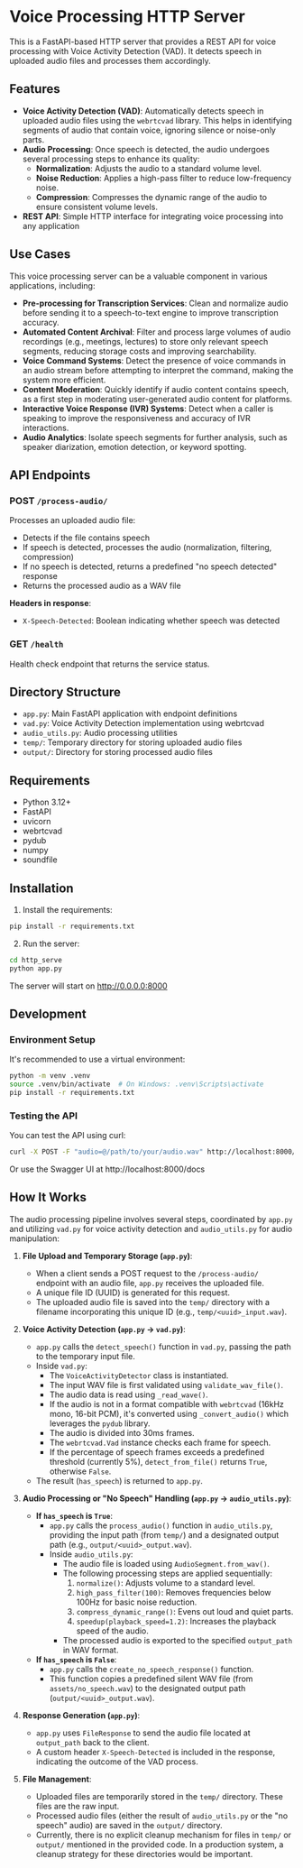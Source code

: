 # Voice Processing HTTP Server

This is a FastAPI-based HTTP server that provides a REST API for voice processing with Voice Activity Detection (VAD). It detects speech in uploaded audio files and processes them accordingly.

## Features

- **Voice Activity Detection (VAD)**: Automatically detects speech in uploaded audio files using the `webrtcvad` library. This helps in identifying segments of audio that contain voice, ignoring silence or noise-only parts.
- **Audio Processing**: Once speech is detected, the audio undergoes several processing steps to enhance its quality:
    - **Normalization**: Adjusts the audio to a standard volume level.
    - **Noise Reduction**: Applies a high-pass filter to reduce low-frequency noise.
    - **Compression**: Compresses the dynamic range of the audio to ensure consistent volume levels.
- **REST API**: Simple HTTP interface for integrating voice processing into any application

## Use Cases

This voice processing server can be a valuable component in various applications, including:

-   **Pre-processing for Transcription Services**: Clean and normalize audio before sending it to a speech-to-text engine to improve transcription accuracy.
-   **Automated Content Archival**: Filter and process large volumes of audio recordings (e.g., meetings, lectures) to store only relevant speech segments, reducing storage costs and improving searchability.
-   **Voice Command Systems**: Detect the presence of voice commands in an audio stream before attempting to interpret the command, making the system more efficient.
-   **Content Moderation**: Quickly identify if audio content contains speech, as a first step in moderating user-generated audio content for platforms.
-   **Interactive Voice Response (IVR) Systems**: Detect when a caller is speaking to improve the responsiveness and accuracy of IVR interactions.
-   **Audio Analytics**: Isolate speech segments for further analysis, such as speaker diarization, emotion detection, or keyword spotting.

## API Endpoints

### POST `/process-audio/`

Processes an uploaded audio file:
- Detects if the file contains speech
- If speech is detected, processes the audio (normalization, filtering, compression)
- If no speech is detected, returns a predefined "no speech detected" response
- Returns the processed audio as a WAV file

**Headers in response**:
- `X-Speech-Detected`: Boolean indicating whether speech was detected

### GET `/health`

Health check endpoint that returns the service status.

## Directory Structure

- `app.py`: Main FastAPI application with endpoint definitions
- `vad.py`: Voice Activity Detection implementation using webrtcvad
- `audio_utils.py`: Audio processing utilities
- `temp/`: Temporary directory for storing uploaded audio files
- `output/`: Directory for storing processed audio files

## Requirements

- Python 3.12+
- FastAPI
- uvicorn
- webrtcvad
- pydub
- numpy
- soundfile

## Installation

1. Install the requirements:

```bash
pip install -r requirements.txt
```

2. Run the server:

```bash
cd http_serve
python app.py
```

The server will start on http://0.0.0.0:8000

## Development

### Environment Setup

It's recommended to use a virtual environment:

```bash
python -m venv .venv
source .venv/bin/activate  # On Windows: .venv\Scripts\activate
pip install -r requirements.txt
```

### Testing the API

You can test the API using curl:

```bash
curl -X POST -F "audio=@/path/to/your/audio.wav" http://localhost:8000/process-audio/ --output processed.wav
```

Or use the Swagger UI at http://localhost:8000/docs

## How It Works

The audio processing pipeline involves several steps, coordinated by `app.py` and utilizing `vad.py` for voice activity detection and `audio_utils.py` for audio manipulation:

1.  **File Upload and Temporary Storage (`app.py`)**:
    *   When a client sends a POST request to the `/process-audio/` endpoint with an audio file, `app.py` receives the uploaded file.
    *   A unique file ID (UUID) is generated for this request.
    *   The uploaded audio file is saved into the `temp/` directory with a filename incorporating this unique ID (e.g., `temp/<uuid>_input.wav`).

2.  **Voice Activity Detection (`app.py` -> `vad.py`)**:
    *   `app.py` calls the `detect_speech()` function in `vad.py`, passing the path to the temporary input file.
    *   Inside `vad.py`:
        *   The `VoiceActivityDetector` class is instantiated.
        *   The input WAV file is first validated using `validate_wav_file()`.
        *   The audio data is read using `_read_wave()`.
        *   If the audio is not in a format compatible with `webrtcvad` (16kHz mono, 16-bit PCM), it's converted using `_convert_audio()` which leverages the `pydub` library.
        *   The audio is divided into 30ms frames.
        *   The `webrtcvad.Vad` instance checks each frame for speech.
        *   If the percentage of speech frames exceeds a predefined threshold (currently 5%), `detect_from_file()` returns `True`, otherwise `False`.
    *   The result (`has_speech`) is returned to `app.py`.

3.  **Audio Processing or "No Speech" Handling (`app.py` -> `audio_utils.py`)**:
    *   **If `has_speech` is `True`**:
        *   `app.py` calls the `process_audio()` function in `audio_utils.py`, providing the input path (from `temp/`) and a designated output path (e.g., `output/<uuid>_output.wav`).
        *   Inside `audio_utils.py`:
            *   The audio file is loaded using `AudioSegment.from_wav()`.
            *   The following processing steps are applied sequentially:
                1.  `normalize()`: Adjusts volume to a standard level.
                2.  `high_pass_filter(100)`: Removes frequencies below 100Hz for basic noise reduction.
                3.  `compress_dynamic_range()`: Evens out loud and quiet parts.
                4.  `speedup(playback_speed=1.2)`: Increases the playback speed of the audio.
            *   The processed audio is exported to the specified `output_path` in WAV format.
    *   **If `has_speech` is `False`**:
        *   `app.py` calls the `create_no_speech_response()` function.
        *   This function copies a predefined silent WAV file (from `assets/no_speech.wav`) to the designated output path (`output/<uuid>_output.wav`).

4.  **Response Generation (`app.py`)**:
    *   `app.py` uses `FileResponse` to send the audio file located at `output_path` back to the client.
    *   A custom header `X-Speech-Detected` is included in the response, indicating the outcome of the VAD process.

5.  **File Management**:
    *   Uploaded files are temporarily stored in the `temp/` directory. These files are the raw input.
    *   Processed audio files (either the result of `audio_utils.py` or the "no speech" audio) are saved in the `output/` directory.
    *   Currently, there is no explicit cleanup mechanism for files in `temp/` or `output/` mentioned in the provided code. In a production system, a cleanup strategy for these directories would be important.
